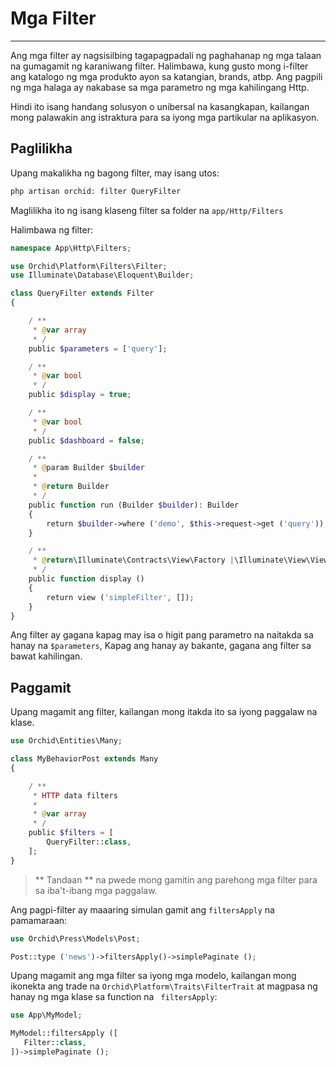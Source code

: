 # Mga Filter
----------


Ang mga filter ay nagsisilbing tagapagpadali ng paghahanap ng mga talaan na gumagamit ng karaniwang filter.
Halimbawa, kung gusto mong i-filter ang katalogo ng mga produkto ayon sa katangian, brands, atbp.
Ang pagpili ng mga halaga ​​ay nakabase sa mga parametro ng mga kahilingang Http.

Hindi ito isang handang solusyon o unibersal na kasangkapan,
kailangan mong palawakin ang istraktura para sa iyong mga partikular na aplikasyon.

## Paglilikha

Upang makalikha ng bagong filter, may isang utos:

```php
php artisan orchid: filter QueryFilter
```

Maglilikha ito ng isang klaseng filter sa folder na `app/Http/Filters`


Halimbawa ng filter:
```php
namespace App\Http\Filters;

use Orchid\Platform\Filters\Filter;
use Illuminate\Database\Eloquent\Builder;

class QueryFilter extends Filter
{

    / **
     * @var array
     * /
    public $parameters = ['query'];

    / **
     * @var bool
     * /
    public $display = true;

    / **
     * @var bool
     * /
    public $dashboard = false;

    / **
     * @param Builder $builder
     *
     * @return Builder
     * /
    public function run (Builder $builder): Builder
    {
        return $builder->where ('demo', $this->request->get ('query'));
    }

    / **
     * @return\Illuminate\Contracts\View\Factory |\Illuminate\View\View
     * /
    public function display ()
    {
        return view ('simpleFilter', []);
    }
}
```

Ang filter ay gagana kapag may isa o higit pang parametro na naitakda sa hanay na `$parameters`,
Kapag ang hanay ay bakante, gagana ang filter sa bawat kahilingan.

## Paggamit

Upang magamit ang filter, kailangan mong itakda ito sa iyong paggalaw na klase.
```php
use Orchid\Entities\Many;

class MyBehaviorPost extends Many
{

    / **
     * HTTP data filters
     *
     * @var array
     * /
    public $filters = [
        QueryFilter::class,
    ];
}
```

> ** Tandaan ** na pwede mong gamitin ang parehong mga filter para sa iba't-ibang mga paggalaw.


Ang pagpi-filter ay maaaring simulan gamit ang `filtersApply` na pamamaraan:
```php
use Orchid\Press\Models\Post;

Post::type ('news')->filtersApply()->simplePaginate ();
```


Upang magamit ang mga filter sa iyong mga modelo,
kailangan mong ikonekta ang trade na `Orchid\Platform\Traits\FilterTrait` at magpasa ng hanay ng mga klase sa function na ` filtersApply`:

```php
use App\MyModel;

MyModel::filtersApply ([
   Filter::class,
])->simplePaginate ();

```
